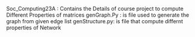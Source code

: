 Soc_Computing23A : Contains the Details of course project to compute Different Properties of matrices
genGraph.Py : is file used to generate the graph from given edge list
genStructure.py: is file that compute differnt properties of Network
